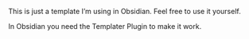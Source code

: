 This is just a template I’m using in Obsidian. Feel free to use it yourself.

In Obsidian you need the Templater Plugin to make it work.
